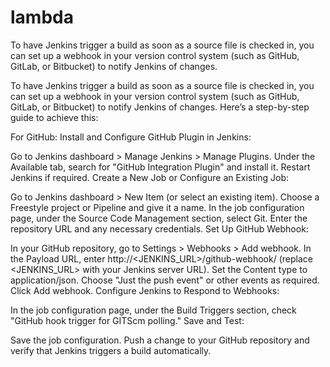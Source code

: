# lambda

To have Jenkins trigger a build as soon as a source file is checked in, you can set up a webhook in your version control system (such as GitHub, GitLab, or Bitbucket) to notify Jenkins of changes. 

To have Jenkins trigger a build as soon as a source file is checked in, you can set up a webhook in your version control system (such as GitHub, GitLab, or Bitbucket) to notify Jenkins of changes. Here’s a step-by-step guide to achieve this:

For GitHub:
Install and Configure GitHub Plugin in Jenkins:

Go to Jenkins dashboard > Manage Jenkins > Manage Plugins.
Under the Available tab, search for "GitHub Integration Plugin" and install it.
Restart Jenkins if required.
Create a New Job or Configure an Existing Job:

Go to Jenkins dashboard > New Item (or select an existing item).
Choose a Freestyle project or Pipeline and give it a name.
In the job configuration page, under the Source Code Management section, select Git.
Enter the repository URL and any necessary credentials.
Set Up GitHub Webhook:

In your GitHub repository, go to Settings > Webhooks > Add webhook.
In the Payload URL, enter http://<JENKINS_URL>/github-webhook/ (replace <JENKINS_URL> with your Jenkins server URL).
Set the Content type to application/json.
Choose "Just the push event" or other events as required.
Click Add webhook.
Configure Jenkins to Respond to Webhooks:

In the job configuration page, under the Build Triggers section, check "GitHub hook trigger for GITScm polling."
Save and Test:

Save the job configuration.
Push a change to your GitHub repository and verify that Jenkins triggers a build automatically.
